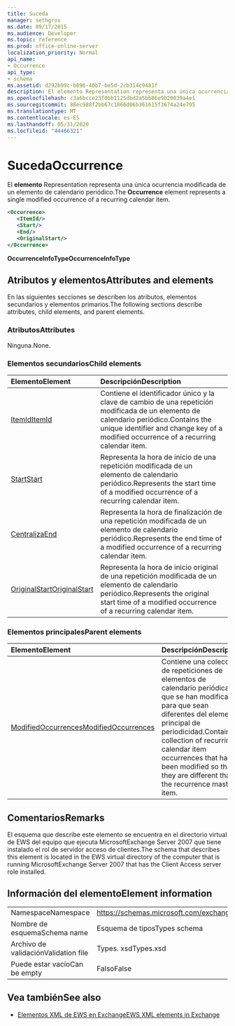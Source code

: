 ```yaml
---
title: Suceda
manager: sethgros
ms.date: 09/17/2015
ms.audience: Developer
ms.topic: reference
ms.prod: office-online-server
localization_priority: Normal
api_name:
- Occurrence
api_type:
- schema
ms.assetid: d292b99c-b896-40b7-be5d-2cb314c9481f
description: El elemento Representation representa una única ocurrencia modificada de un elemento de calendario periódico.
ms.openlocfilehash: c3a6bcce23f0bb1125dbd2a5bb86e9b20039a4e1
ms.sourcegitcommit: 88ec988f2bb67c1866d06b361615f3674a24e795
ms.translationtype: MT
ms.contentlocale: es-ES
ms.lasthandoff: 05/31/2020
ms.locfileid: "44466321"
---
```

# <a name="occurrence"></a><span data-ttu-id="7d14f-103">Suceda</span><span class="sxs-lookup"><span data-stu-id="7d14f-103">Occurrence</span></span>

<span data-ttu-id="7d14f-104">El **elemento** Representation representa una única ocurrencia modificada de un elemento de calendario periódico.</span><span class="sxs-lookup"><span data-stu-id="7d14f-104">The **Occurrence** element represents a single modified occurrence of a recurring calendar item.</span></span> 
  
```xml
<Occurrence>
   <ItemId/>
   <Start/>
   <End/>
   <OriginalStart/>
</Occurrence>
```

<span data-ttu-id="7d14f-105">**OccurrenceInfoType**</span><span class="sxs-lookup"><span data-stu-id="7d14f-105">**OccurrenceInfoType**</span></span>

## <a name="attributes-and-elements"></a><span data-ttu-id="7d14f-106">Atributos y elementos</span><span class="sxs-lookup"><span data-stu-id="7d14f-106">Attributes and elements</span></span>

<span data-ttu-id="7d14f-107">En las siguientes secciones se describen los atributos, elementos secundarios y elementos primarios.</span><span class="sxs-lookup"><span data-stu-id="7d14f-107">The following sections describe attributes, child elements, and parent elements.</span></span>
  
### <a name="attributes"></a><span data-ttu-id="7d14f-108">Atributos</span><span class="sxs-lookup"><span data-stu-id="7d14f-108">Attributes</span></span>

<span data-ttu-id="7d14f-109">Ninguna.</span><span class="sxs-lookup"><span data-stu-id="7d14f-109">None.</span></span>
  
### <a name="child-elements"></a><span data-ttu-id="7d14f-110">Elementos secundarios</span><span class="sxs-lookup"><span data-stu-id="7d14f-110">Child elements</span></span>

|<span data-ttu-id="7d14f-111">**Elemento**</span><span class="sxs-lookup"><span data-stu-id="7d14f-111">**Element**</span></span>|<span data-ttu-id="7d14f-112">**Descripción**</span><span class="sxs-lookup"><span data-stu-id="7d14f-112">**Description**</span></span>|
|:-----|:-----|
|[<span data-ttu-id="7d14f-113">ItemId</span><span class="sxs-lookup"><span data-stu-id="7d14f-113">ItemId</span></span>](itemid.md) <br/> |<span data-ttu-id="7d14f-114">Contiene el identificador único y la clave de cambio de una repetición modificada de un elemento de calendario periódico.</span><span class="sxs-lookup"><span data-stu-id="7d14f-114">Contains the unique identifier and change key of a modified occurrence of a recurring calendar item.</span></span>  <br/> |
|[<span data-ttu-id="7d14f-115">Start</span><span class="sxs-lookup"><span data-stu-id="7d14f-115">Start</span></span>](start.md) <br/> |<span data-ttu-id="7d14f-116">Representa la hora de inicio de una repetición modificada de un elemento de calendario periódico.</span><span class="sxs-lookup"><span data-stu-id="7d14f-116">Represents the start time of a modified occurrence of a recurring calendar item.</span></span>  <br/> |
|[<span data-ttu-id="7d14f-117">Centraliza</span><span class="sxs-lookup"><span data-stu-id="7d14f-117">End </span></span>](end-ex15websvcsotherref.md) <br/> |<span data-ttu-id="7d14f-118">Representa la hora de finalización de una repetición modificada de un elemento de calendario periódico.</span><span class="sxs-lookup"><span data-stu-id="7d14f-118">Represents the end time of a modified occurrence of a recurring calendar item.</span></span>  <br/> |
|[<span data-ttu-id="7d14f-119">OriginalStart</span><span class="sxs-lookup"><span data-stu-id="7d14f-119">OriginalStart</span></span>](originalstart.md) <br/> |<span data-ttu-id="7d14f-120">Representa la hora de inicio original de una repetición modificada de un elemento de calendario periódico.</span><span class="sxs-lookup"><span data-stu-id="7d14f-120">Represents the original start time of a modified occurrence of a recurring calendar item.</span></span>  <br/> |
   
### <a name="parent-elements"></a><span data-ttu-id="7d14f-121">Elementos principales</span><span class="sxs-lookup"><span data-stu-id="7d14f-121">Parent elements</span></span>

|<span data-ttu-id="7d14f-122">**Elemento**</span><span class="sxs-lookup"><span data-stu-id="7d14f-122">**Element**</span></span>|<span data-ttu-id="7d14f-123">**Descripción**</span><span class="sxs-lookup"><span data-stu-id="7d14f-123">**Description**</span></span>|
|:-----|:-----|
|[<span data-ttu-id="7d14f-124">ModifiedOccurrences</span><span class="sxs-lookup"><span data-stu-id="7d14f-124">ModifiedOccurrences</span></span>](modifiedoccurrences.md) <br/> |<span data-ttu-id="7d14f-125">Contiene una colección de repeticiones de elementos de calendario periódicas que se han modificado para que sean diferentes del elemento principal de periodicidad.</span><span class="sxs-lookup"><span data-stu-id="7d14f-125">Contains a collection of recurring calendar item occurrences that have been modified so that they are different than the recurrence master item.</span></span>  <br/> |
   
## <a name="remarks"></a><span data-ttu-id="7d14f-126">Comentarios</span><span class="sxs-lookup"><span data-stu-id="7d14f-126">Remarks</span></span>

<span data-ttu-id="7d14f-127">El esquema que describe este elemento se encuentra en el directorio virtual de EWS del equipo que ejecuta MicrosoftExchange Server 2007 que tiene instalado el rol de servidor acceso de clientes.</span><span class="sxs-lookup"><span data-stu-id="7d14f-127">The schema that describes this element is located in the EWS virtual directory of the computer that is running MicrosoftExchange Server 2007 that has the Client Access server role installed.</span></span>
  
## <a name="element-information"></a><span data-ttu-id="7d14f-128">Información del elemento</span><span class="sxs-lookup"><span data-stu-id="7d14f-128">Element information</span></span>

|||
|:-----|:-----|
|<span data-ttu-id="7d14f-129">Namespace</span><span class="sxs-lookup"><span data-stu-id="7d14f-129">Namespace</span></span>  <br/> |https://schemas.microsoft.com/exchange/services/2006/types  <br/> |
|<span data-ttu-id="7d14f-130">Nombre de esquema</span><span class="sxs-lookup"><span data-stu-id="7d14f-130">Schema name</span></span>  <br/> |<span data-ttu-id="7d14f-131">Esquema de tipos</span><span class="sxs-lookup"><span data-stu-id="7d14f-131">Types schema</span></span>  <br/> |
|<span data-ttu-id="7d14f-132">Archivo de validación</span><span class="sxs-lookup"><span data-stu-id="7d14f-132">Validation file</span></span>  <br/> |<span data-ttu-id="7d14f-133">Types. xsd</span><span class="sxs-lookup"><span data-stu-id="7d14f-133">Types.xsd</span></span>  <br/> |
|<span data-ttu-id="7d14f-134">Puede estar vacío</span><span class="sxs-lookup"><span data-stu-id="7d14f-134">Can be empty</span></span>  <br/> |<span data-ttu-id="7d14f-135">Falso</span><span class="sxs-lookup"><span data-stu-id="7d14f-135">False</span></span>  <br/> |
   
## <a name="see-also"></a><span data-ttu-id="7d14f-136">Vea también</span><span class="sxs-lookup"><span data-stu-id="7d14f-136">See also</span></span>

- [<span data-ttu-id="7d14f-137">Elementos XML de EWS en Exchange</span><span class="sxs-lookup"><span data-stu-id="7d14f-137">EWS XML elements in Exchange</span></span>](ews-xml-elements-in-exchange.md)

